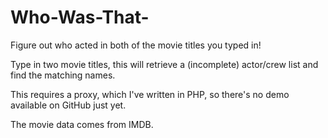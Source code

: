Who-Was-That-
=============

Figure out who acted in both of the movie titles you typed in!

Type in two movie titles, this will retrieve a (incomplete) actor/crew list and find the matching names.

This requires a proxy, which I've written in PHP, so there's no demo available on GitHub just yet.

The movie data comes from IMDB.
